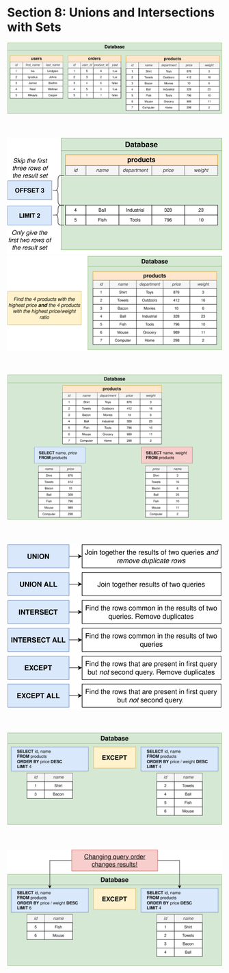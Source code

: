 # Section 8: Unions and Intersections with Sets

<div align="center"><img src="../diagrams/10/sql-1.svg" /></div><br/><br/><br/>
<div align="center"><img src="../diagrams/10/sql-2.svg" /></div>
<div align="center"><img src="../diagrams/10/sql-3.svg" /></div><br/><br/><br/>
<div align="center"><img src="../diagrams/10/sql-4.svg" /></div><br/><br/><br/>
<div align="center"><img src="../diagrams/10/sql-5.svg" /></div><br/><br/><br/>
<div align="center"><img src="../diagrams/10/sql-6.svg" /></div><br/><br/><br/>
<div align="center"><img src="../diagrams/10/sql-7.svg" /></div><br/><br/><br/>
